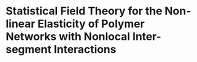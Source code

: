 # Statistical Field Theory for the Non-linear Elasticity of Polymer Networks with Nonlocal Inter-segment Interactions

